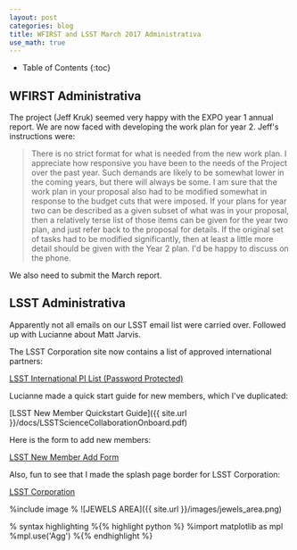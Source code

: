 ```yaml
---
layout: post
categories: blog
title: WFIRST and LSST March 2017 Administrativa
use_math: true
---
```


* Table of Contents
{:toc}


## WFIRST Administrativa

The project (Jeff Kruk) seemed very happy with the EXPO year 1 annual report. We are
now faced with developing the work plan for year 2.  Jeff's instructions were:

> There is no strict format for what is needed from the new work plan. I appreciate how responsive you have been to the needs of the Project over the past year. Such demands are likely to be somewhat lower in the coming years, but there will always be some. I am sure that the work plan in your proposal also had to be modified somewhat in response to the budget cuts that were imposed. If your plans for year two can be described as a given subset of what was in your proposal, then a relatively terse list of those items can be given for the year two plan, and just refer back to the proposal for details. If the original set of tasks had to be modified significantly, then at least a little more detail should be given with the Year 2 plan. I'd be happy to discuss on the phone. 

We also need to submit the March report.

## LSST Administrativa

Apparently not all emails on our LSST email list were carried over. Followed up with Lucianne
about Matt Jarvis.

The LSST Corporation
site now contains a list of approved international partners:

[LSST International PI List (Password Protected)](https://www.lsstcorporation.org/node/145)

Lucianne made a quick start guide for new members, which I've duplicated:

[LSST New Member Quickstart Guide]({{ site.url }}/docs/LSSTScienceCollaborationOnboard.pdf)

Here is the form to add new members:

[LSST New Member Add Form](https://docs.google.com/forms/d/e/1FAIpQLSeUkrbaezVoiayxeuC8HtHNdfqvvmUxSk6GiTJr6NdcUFXv_A/viewform?c=0&w=1)

Also, fun to see that I made the splash page border for LSST Corporation:

[LSST Corporation](https://www.lsstcorporation.org)


%include image
% ![JEWELS AREA]({{ site.url }}/images/jewels_area.png)

% syntax highlighting
%{% highlight python %}
%import matplotlib as mpl
%mpl.use('Agg')
%{% endhighlight %}
